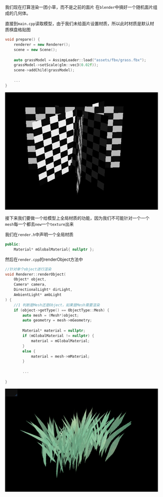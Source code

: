 我们现在打算渲染一团小草，而不是之前的面片
在`blender`中搞好一个随机面片组成的几何体。

直接到`main.cpp`读取模型，由于我们未给面片设置材质，所以此时材质是默认材质棋盘格贴图
```cpp
void prepare() {
	renderer = new Renderer();
	scene = new Scene();

	auto grassModel = AssimpLoader::load("assets/fbx/grass.fbx");
	grassModel->setScale(glm::vec3(0.02f));
	scene->addChild(grassModel);
	
	...
}
```

![输入图片说明](/imgs/2025-02-12/QT5qiVklwjK50cWz.png)

接下来我们要做一个给模型上全局材质的功能，因为我们不可能针对一个一个`mesh`每一个都去`new`一个`texture`出来

我们在`render.h`中声明一个全局材质
```cpp
public:
	Material* mGlobalMaterial{ nullptr };
```
然后在`render.cpp`的renderObject方法中
```cpp
//针对单个object进行渲染
void Renderer::renderObject(
	Object* object,
	Camera* camera,
	DirectionalLight* dirLight,
	AmbientLight* ambLight
) {
	//1 判断是Mesh还是Object，如果是Mesh需要渲染
	if (object->getType() == ObjectType::Mesh) {
		auto mesh = (Mesh*)object;
		auto geometry = mesh->mGeometry;

		Material* material = nullptr;
		if (mGlobalMaterial != nullptr) {
			material = mGlobalMaterial;
		}
		else {
			material = mesh->mMaterial;
		}

		...

}
```

![输入图片说明](/imgs/2025-02-12/9GAiCnqfeotsTGgd.png)
<!--stackedit_data:
eyJoaXN0b3J5IjpbLTU1MTI3NTEyOSw1Njg4NDgyMzEsLTMxND
c0MDIwM119
-->